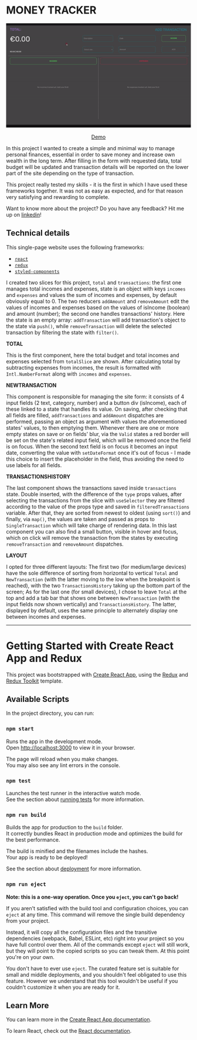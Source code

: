 # MONEY TRACKER

<div align='center'>

![](public/demo.gif) 

[Demo](https://francescovicario.github.io/money-tracker/)</div>

In this project I wanted to create a simple and minimal way to manage personal finances, essential in order to save money and increase own wealth in the long term.
After filling in the form with requested data, total budget will be updated and transaction details will be reported on the lower part of the site depending on the type of transaction.

This project really tested my skills - it is the first in which I have used these frameworks together. It was not as easy as expected, and for that reason very satisfying and rewarding to complete.

Want to know more about the project? Do you have any feedback? Hit me up on [linkedin](https://www.linkedin.com/in/francesco-vicario/)!

## Technical details

This single-page website uses the following frameworks:

- [`react`](https://reactjs.org/)
- [`redux`](https://redux.js.org/)
- [`styled-components`](https://styled-components.com/)

I created two slices for this project, `total` and `transactions`: 
the first one manages total incomes and expenses, state is an object with keys `incomes` and `expenses` and values the sum of incomes and expenses, by default obviously equal to 0. The two reducers `addAmount` and `removeAmount` edit the values of incomes and expenses based on the values of isIncome (boolean) and amount (number); 
the second one handles transactions' history. Here the state is an empty array: `addTransaction` will add transaction's object to the state via `push()`, while `removeTransaction` will delete the selected transaction by filtering the state with `filter()`.

**TOTAL**

This is the first component, here the total budget and total incomes and expenses selected from `totalSlice` are shown. After calculating total by subtracting expenses from incomes, the result is formatted with `Intl.NumberFormat` along with `incomes` and `expenses`.

**NEWTRANSACTION**

This component is responsible for managing the site form: it consists of 4 input fields (2 text, category, number) and a button div (isIncome), each of these linked to a state that handles its value. On saving, after checking that all fields are filled, `addTransactions` and `addAmount` dispatches are performed, passing an object as argument with values the aforementioned states' values, to then emptying them. 
Whenever there are one or more empty states on save or on fields' blur, via the `Valid` states a red border will be set on the state's related input field, which will be removed once the field is on focus. 
When the second text field is on focus it becomes an input date, converting the value with `setDateFormat` once it's out of focus - I made this choice to insert the placeholder in the field, thus avoiding the need to use labels for all fields.

**TRANSACTIONSHISTORY**

The last component shows the transactions saved inside `transactions` state. Double inserted, with the difference of the `type` props values, after selecting the transactions from the slice with `useSelector` they are filtered according to the value of the props type and saved in `filteredTransactions` variable. After that, they are sorted from newest to oldest (using `sort()`) and finally, via `map()`, the values are taken and passed as props to `SingleTransaction` which will take charge of rendering data. 
In this last component you can also find a small button, visible in hover and focus, which on click will remove the transaction from the states by executing `removeTransaction` and `removeAmount` dispatches.

**LAYOUT**

I opted for three different layouts: 
The first two (for medium/large devices) have the sole difference of sorting from horizontal to vertical `Total` and `NewTransaction` (with the latter moving to the low when the breakpoint is reached), with the two `TransactionsHistory` taking up the bottom part of the screen;
As for the last one (for small devices), I chose to leave `Total` at the top and add a tab bar that shows one between `NewTransaction` (with the input fields now shown vertically) and `TransactionsHistory`. The latter, displayed by default, uses the same principle to alternately display one between incomes and expenses.

---

# Getting Started with Create React App and Redux

This project was bootstrapped with [Create React App](https://github.com/facebook/create-react-app), using the [Redux](https://redux.js.org/) and [Redux Toolkit](https://redux-toolkit.js.org/) template.

## Available Scripts

In the project directory, you can run:

### `npm start`

Runs the app in the development mode.\
Open [http://localhost:3000](http://localhost:3000) to view it in your browser.

The page will reload when you make changes.\
You may also see any lint errors in the console.

### `npm test`

Launches the test runner in the interactive watch mode.\
See the section about [running tests](https://facebook.github.io/create-react-app/docs/running-tests) for more information.

### `npm run build`

Builds the app for production to the `build` folder.\
It correctly bundles React in production mode and optimizes the build for the best performance.

The build is minified and the filenames include the hashes.\
Your app is ready to be deployed!

See the section about [deployment](https://facebook.github.io/create-react-app/docs/deployment) for more information.

### `npm run eject`

**Note: this is a one-way operation. Once you `eject`, you can't go back!**

If you aren't satisfied with the build tool and configuration choices, you can `eject` at any time. This command will remove the single build dependency from your project.

Instead, it will copy all the configuration files and the transitive dependencies (webpack, Babel, ESLint, etc) right into your project so you have full control over them. All of the commands except `eject` will still work, but they will point to the copied scripts so you can tweak them. At this point you're on your own.

You don't have to ever use `eject`. The curated feature set is suitable for small and middle deployments, and you shouldn't feel obligated to use this feature. However we understand that this tool wouldn't be useful if you couldn't customize it when you are ready for it.

## Learn More

You can learn more in the [Create React App documentation](https://facebook.github.io/create-react-app/docs/getting-started).

To learn React, check out the [React documentation](https://reactjs.org/).

